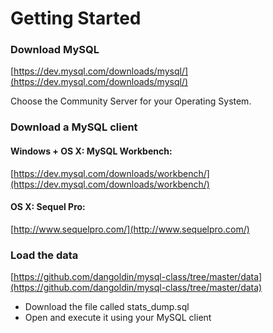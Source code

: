Getting Started
===============

### Download MySQL
[https://dev.mysql.com/downloads/mysql/](https://dev.mysql.com/downloads/mysql/)

Choose the Community Server for your Operating System.

### Download a MySQL client
#### Windows + OS X: MySQL Workbench:
[https://dev.mysql.com/downloads/workbench/](https://dev.mysql.com/downloads/workbench/)

#### OS X: Sequel Pro:
[http://www.sequelpro.com/](http://www.sequelpro.com/)


### Load the data
[https://github.com/dangoldin/mysql-class/tree/master/data](https://github.com/dangoldin/mysql-class/tree/master/data)

- Download the file called stats_dump.sql
- Open and execute it using your MySQL client